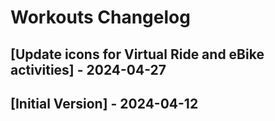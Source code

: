 # Workouts Changelog

## [Update icons for Virtual Ride and eBike activities] - 2024-04-27

## [Initial Version] - 2024-04-12
